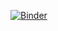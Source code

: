 [![Binder](https://mybinder.org/badge_logo.svg)](https://mybinder.org/v2/gh/OldCats/TopicTracker/main)